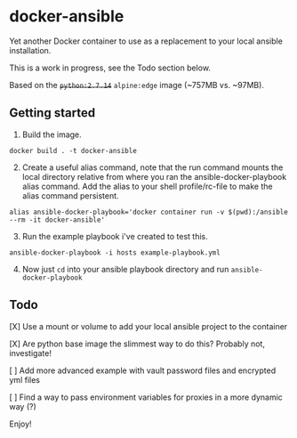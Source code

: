 # docker-ansible
Yet another Docker container to use as a replacement to your local ansible installation. 

This is a work in progress, see the Todo section below.

Based on the ~~`python:2.7.14`~~ `alpine:edge` image (~757MB vs. ~97MB).

## Getting started
1. Build the image.
```
docker build . -t docker-ansible
```
2. Create a useful alias command, note that the run command mounts the local directory relative from where you ran the ansible-docker-playbook alias command. Add the alias to your shell profile/rc-file to make the alias command persistent.
```
alias ansible-docker-playbook='docker container run -v $(pwd):/ansible --rm -it docker-ansible'
```
3. Run the example playbook i've created to test this.
```
ansible-docker-playbook -i hosts example-playbook.yml
```
4. Now just `cd` into your ansible playbook directory and run `ansible-docker-playbook`

## Todo
[X] Use a mount or volume to add your local ansible project to the container

[X] Are python base image the slimmest way to do this? Probably not, investigate!

[ ] Add more advanced example with vault password files and encrypted yml files

[ ] Find a way to pass environment variables for proxies in a more dynamic way (?)

Enjoy!
